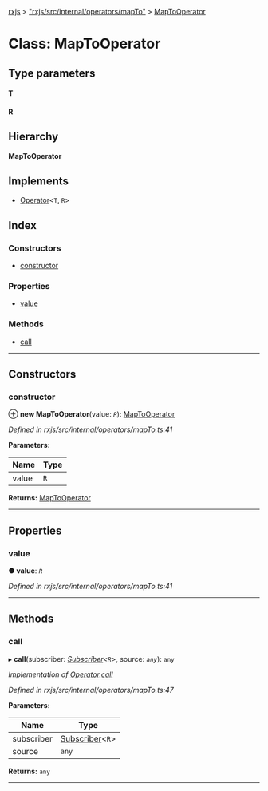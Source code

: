 [rxjs](../README.md) > ["rxjs/src/internal/operators/mapTo"](../modules/_rxjs_src_internal_operators_mapto_.md) > [MapToOperator](../classes/_rxjs_src_internal_operators_mapto_.maptooperator.md)

# Class: MapToOperator

## Type parameters
#### T 
#### R 
## Hierarchy

**MapToOperator**

## Implements

* [Operator](../interfaces/_rxjs_src_internal_operator_.operator.md)<`T`, `R`>

## Index

### Constructors

* [constructor](_rxjs_src_internal_operators_mapto_.maptooperator.md#constructor)

### Properties

* [value](_rxjs_src_internal_operators_mapto_.maptooperator.md#value)

### Methods

* [call](_rxjs_src_internal_operators_mapto_.maptooperator.md#call)

---

## Constructors

<a id="constructor"></a>

###  constructor

⊕ **new MapToOperator**(value: *`R`*): [MapToOperator](_rxjs_src_internal_operators_mapto_.maptooperator.md)

*Defined in rxjs/src/internal/operators/mapTo.ts:41*

**Parameters:**

| Name | Type |
| ------ | ------ |
| value | `R` |

**Returns:** [MapToOperator](_rxjs_src_internal_operators_mapto_.maptooperator.md)

___

## Properties

<a id="value"></a>

###  value

**● value**: *`R`*

*Defined in rxjs/src/internal/operators/mapTo.ts:41*

___

## Methods

<a id="call"></a>

###  call

▸ **call**(subscriber: *[Subscriber](_rxjs_src_internal_subscriber_.subscriber.md)<`R`>*, source: *`any`*): `any`

*Implementation of [Operator](../interfaces/_rxjs_src_internal_operator_.operator.md).[call](../interfaces/_rxjs_src_internal_operator_.operator.md#call)*

*Defined in rxjs/src/internal/operators/mapTo.ts:47*

**Parameters:**

| Name | Type |
| ------ | ------ |
| subscriber | [Subscriber](_rxjs_src_internal_subscriber_.subscriber.md)<`R`> |
| source | `any` |

**Returns:** `any`

___

